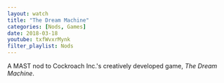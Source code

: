 ```yaml
---
layout: watch
title: "The Dream Machine"
categories: [Nods, Games]
date: 2018-03-18
youtube: txfWvxrMynk
filter_playlist: Nods
---
```


A MAST nod to Cockroach Inc.'s creatively developed game, _The Dream Machine_.
